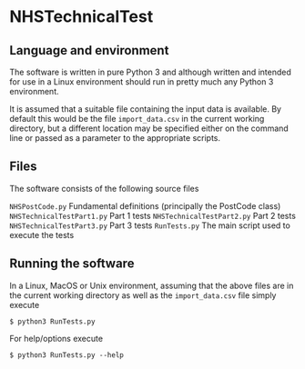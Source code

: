 # NHSTechnicalTest
## Language and environment
The software is written in pure Python 3 and although written
and intended for use in a Linux environment should run
in pretty much any Python 3 environment.

It is assumed that a suitable file containing the input data is
available. By default this would be the file `import_data.csv`
in the current working directory, but a different location
may be specified either on the command line or passed as a parameter
to the appropriate scripts.

## Files
The software consists of the following source files

`NHSPostCode.py` Fundamental definitions (principally the PostCode class)
`NHSTechnicalTestPart1.py` Part 1 tests
`NHSTechnicalTestPart2.py` Part 2 tests
`NHSTechnicalTestPart3.py` Part 3 tests
`RunTests.py` The main script used to execute the tests

## Running the software

In a Linux, MacOS or Unix environment, assuming that the above files
are in the current working directory as well as the `import_data.csv`
file simply execute

`$ python3 RunTests.py`

For help/options execute

`$ python3 RunTests.py --help`



